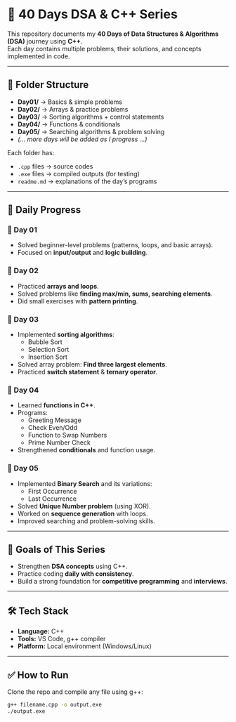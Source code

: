 # 🚀 40 Days DSA & C++ Series

This repository documents my **40 Days of Data Structures & Algorithms (DSA)** journey using **C++**.  
Each day contains multiple problems, their solutions, and concepts implemented in code.

---

## 📂 Folder Structure

- **Day01/** → Basics & simple problems  
- **Day02/** → Arrays & practice problems  
- **Day03/** → Sorting algorithms + control statements  
- **Day04/** → Functions & conditionals  
- **Day05/** → Searching algorithms & problem solving  
- *(… more days will be added as I progress …)*  

Each folder has:
- `.cpp` files → source codes  
- `.exe` files → compiled outputs (for testing)  
- `readme.md` → explanations of the day’s programs  

---

## 📅 Daily Progress

### 🔹 Day 01
- Solved beginner-level problems (patterns, loops, and basic arrays).  
- Focused on **input/output** and **logic building**.

### 🔹 Day 02
- Practiced **arrays and loops**.  
- Solved problems like **finding max/min, sums, searching elements**.  
- Did small exercises with **pattern printing**.  

### 🔹 Day 03
- Implemented **sorting algorithms**:
  - Bubble Sort
  - Selection Sort
  - Insertion Sort
- Solved array problem: **Find three largest elements**.  
- Practiced **switch statement** & **ternary operator**.  

### 🔹 Day 04
- Learned **functions in C++**.  
- Programs: 
  - Greeting Message  
  - Check Even/Odd  
  - Function to Swap Numbers  
  - Prime Number Check  
- Strengthened **conditionals** and function usage.  

### 🔹 Day 05
- Implemented **Binary Search** and its variations:
  - First Occurrence
  - Last Occurrence  
- Solved **Unique Number problem** (using XOR).  
- Worked on **sequence generation** with loops.  
- Improved searching and problem-solving skills.  

---

## 🎯 Goals of This Series
- Strengthen **DSA concepts** using C++.  
- Practice coding **daily with consistency**.  
- Build a strong foundation for **competitive programming** and **interviews**.

---

## 🛠️ Tech Stack
- **Language:** C++  
- **Tools:** VS Code, g++ compiler  
- **Platform:** Local environment (Windows/Linux)  

---

## ✅ How to Run
Clone the repo and compile any file using g++:
```bash
g++ filename.cpp -o output.exe
./output.exe
